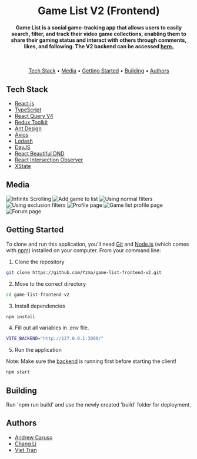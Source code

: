 <h1 align="center">
  Game List V2 (Frontend)
  <br> 
</h1>
<h4 align="center">Game List is a social game-tracking app that allows users to easily search, filter, and track their video game collections, enabling them to share their gaming status and interact with others through comments, likes, and following. The V2 backend can be accessed <a href="https://github.com/Yzma/gamelist-backend-v2">here.</a></h4>
<br>

<p align="center">
  <a href="#tech-stack">Tech Stack</a> •
  <a href="#media">Media</a> •
  <a href="#getting-started">Getting Started</a> •
  <a href="#building">Building</a> •
  <a href="#authors">Authors</a> 
</p>

## Tech Stack

- [React.js](https://reactjs.org)
- [TypeScript](https://www.typescriptlang.org/)
- [React Query V4](https://tanstack.com/query/v4/docs/react/overview)
- [Redux Toolkit](https://redux-toolkit.js.org/)
- [Ant Design](https://ant.design/)
- [Axios](https://www.npmjs.com/package/axios)
- [Lodash](https://lodash.com/)
- [DayJS](https://day.js.org/)
- [React Beautiful DND](https://github.com/atlassian/react-beautiful-dnd)
- [React Intersection Observer](https://www.npmjs.com/package/react-intersection-observer)
- [XState](https://xstate.js.org/)

## Media

![Infinite Scrolling](/Media/Infinite%20Scrolling.gif)
![Add game to list](/Media/Add%20game%20to%20list.gif)
![Using normal filters](/Media/Using%20normal%20filters.gif)
![Using exclusion filters](/Media/Using%20exclusion%20filters.gif)
![Profile page](/Media/Profile%20page.gif)
![Game list profile page](/Media/Game%20list%20profile%20page.gif)
![Forum page](/Media/Forum%20page.gif)

## Getting Started

To clone and run this application, you'll need [Git](https://git-scm.com) and [Node.js](https://nodejs.org/en/download/) (which comes with [npm](http://npmjs.com)) installed on your computer. From your command line:

1. Clone the repository

```sh
git clone https://github.com/Yzma/game-list-frontend-v2.git
```

2. Move to the correct directory

```sh
cd game-list-frontend-v2
```

3. Install dependencies

```sh
npm install
```

4. Fill out all variables in .env file.

```sh
VITE_BACKEND="http://127.0.0.1:3000/"
```

5. Run the application

Note: Make sure the [backend](https://github.com/Yzma/game-list-backend-v2) is running first before starting the client!

```sh
npm start
```

## Building

Run 'npm run build' and use the newly created 'build' folder for deployment.

## Authors

- <a href="https://github.com/Yzma">Andrew Caruso</a>
- <a href="https://github.com/changLiCoding">Chang Li<a>
- <a href="https://github.com/tienviet10">Viet Tran<a>
